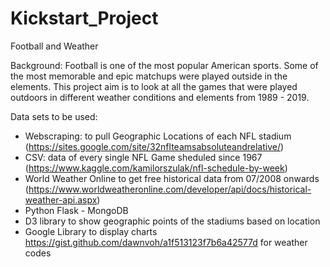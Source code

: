 # Kickstart_Project

Football and Weather 

Background: Football is one of the most popular American sports. Some of the most memorable and epic matchups were played outside in the elements. This project aim is to look at all the games that were played outdoors in different weather conditions and elements from 1989 - 2019.

Data sets to be used:
* Webscraping: to pull Geographic Locations of each NFL stadium (https://sites.google.com/site/32nflteamsabsoluteandrelative/)
* CSV: data of every single NFL Game sheduled since 1967 (https://www.kaggle.com/kamilorszulak/nfl-schedule-by-week)
* World Weather Online to get free historical data from 07/2008 onwards (https://www.worldweatheronline.com/developer/api/docs/historical-weather-api.aspx)
* Python Flask - MongoDB
* D3 library to show geographic points of the stadiums based on location
* Google Library to display charts
https://gist.github.com/dawnvoh/a1f513123f7b6a42577d for weather codes